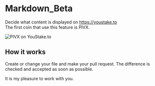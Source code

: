 Markdown_Beta
===============================
Decide what content is displayed on https://youstake.to   
The first coin that use this feature is PIVX.  

![](https://youstake.to/images/20181111.png "PIVX on YouStake.to")

How it works
----------------

Create or change your file and make your pull request.
The difference is checked and accepted as soon as possible.

It is my pleasure to work with you.
